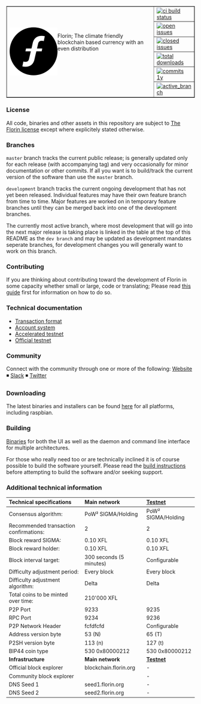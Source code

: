 <table cellspacing="0" cellpadding="0" color="grey" border="1px">
  <tr border=0>
    <td border="0px" width="80%" rowspan="7">
      <a href="https://www.florin.org">
        <img align="left" src="./src/frontend/electron_vue/build/128x128.png" alt="Florin"/>
      </a>
      <p>Florin; The climate friendly blockchain based currency with an even distribution<br/>
    </td>
    <td width="20%" border=0>
      <a href="#">
        <img height="20px" src="https://travis-ci.org/florinxfl/florin-core.svg?branch=master" alt="ci build status"/>
      </a>
    </td>
  </tr>
  <tr border=0>
    <td>
      <a href="https://github.com/florinxfl/florin-core/issues">
        <img  height="20px" src="https://img.shields.io/github/issues/florinxfl/florin-core.svg?color=blue" alt="open issues"/>
    </td>
  </tr>
  <tr border=0>
    <td>
      <a href="https://github.com/florinxfl/florin-core/issues?q=is%3Aissue+is%3Aclosed">
        <img  height="20px" src="https://img.shields.io/github/issues-closed/florinxfl/florin-core.svg?color=blue" alt="closed issues"/>
      </a>
    </td>
  </tr>
  <tr border=0>
    <td border=0>
      <a href="https://github.com/florinxfl/florin-core/releases">
        <img height="20px" src="https://img.shields.io/github/downloads/florinxfl/florin-core/total.svg?color=blue" alt="total downloads"/>
      </a>
    </td>
  </tr>
  <tr border=0>
    <td>
      <a href="https://github.com/florinxfl/florin-core/commits/master">
        <img height="20px" src="https://img.shields.io/github/commit-activity/y/florinxfl/florin-core.svg" alt="commits 1y"/>
      </a>
    </td>
  </tr>
  <tr>
    <td>
      <a href="https://github.com/florinxfl/florin-core/compare/master@%7B12month%7D...development">
        <img height="20px" src="https://img.shields.io/badge/dev%20branch-development-blue.svg" alt="active_branch"/>
      </a>
    </td>
  </tr>
</table>



### License
All code, binaries and other assets in this repository are subject to [The Florin license](https://github.com/florinxfl/florin-core/blob/master/COPYING_florin) except where explicitely stated otherwise.

### Branches
`master` branch tracks the current public release; is generally updated only for each release (with accompanying tag) and very occasionally for minor documentation or other commits. If all you want is to build/track the current version of the software than use the `master` branch.

`development` branch tracks the current ongoing development that has not yet been released. Individual features may have their own feature branch from time to time.
Major features are worked on in temporary feature branches until they can be merged back into one of the development branches.

The currently most active branch, where most development that will go into the next major release is taking place is linked in the table at the top of this README as the `dev branch` and may be updated as development mandates seperate branches, for development changes you will generally want to work on this branch.

### Contributing
If you are thinking about contributing toward the development of Florin in some capacity whether small or large, code or translating; Please read [this guide](./CONTRIBUTING.md) first for information on how to do so.

### Technical documentation
* [Transaction format](./technical_documentation/transaction_format.md)
* [Account system](./technical_documentation/account_system.md)
* [Accelerated testnet](./technical_documentation/accelerated_testnet.md)
* [Official testnet](./technical_documentation/accelerated_testnet.md#official-testnet)


### Community
Connect with the community through one or more of the following:
[Website](https://florin.org) ◾ [Slack](https://Florinxfl.slack.com) ◾ [Twitter](http://twitter.com/florinxfl)


### Downloading
The latest binaries and installers can be found [here](https://github.com/florinxfl/florin-core/releases) for all platforms, including raspbian.

### Building
[Binaries](https://github.com/florinxfl/florin-core/releases) for both the UI as well as the daemon and command line interface for multiple architectures.

For those who really need too or are technically inclined it is of course possible to build the software yourself. Please read the [build instructions](./doc/building.md) before attempting to build the software and/or seeking support.

### Additional technical information
|Technical specifications|Main network|[Testnet](./technical_documentation/accelerated_testnet.md#official-testnet)|
|:-----------|:---------|:---------|
|Consensus algorithm:|PoW² SIGMA/Holding|PoW² SIGMA/Holding|
|Recommended transaction confirmations:|2|2|
|Block reward SIGMA:|0.10 XFL|0.10 XFL|
|Block reward holder:|0.10 XFL|0.10 XFL|
|Block interval target:|300 seconds (5 minutes)|Configurable|
|Difficulty adjustment period:|Every block|Every block|
|Difficulty adjustment algorithm:|Delta|Delta|
|Total coins to be minted over time:|210'000 XFL||
|P2P Port|9233|9235|
|RPC Port|9234|9236|
|P2P Network Header|fcfdfcfd|Configurable|
|Address version byte|53 (N)|65 (T)|
|P2SH version byte|113 (n)|127 (t)|
|BIP44 coin type|530 0x80000212|530 0x80000212|
|**Infrastructure**|**Main network**|**[Testnet](./technical_documentation/accelerated_testnet.md#official-testnet)**|
|Official block explorer|blockchain.florin.org|-|
|Community block explorer||-|
|DNS Seed 1|seed1.florin.org|-|
|DNS Seed 2|seed2.florin.org|-|
